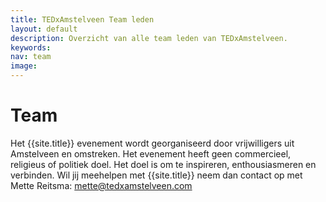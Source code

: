 ```yaml
---
title: TEDxAmstelveen Team leden
layout: default
description: Overzicht van alle team leden van TEDxAmstelveen.
keywords: 
nav: team
image: 
---
```


# Team

Het {{site.title}} evenement wordt georganiseerd door vrijwilligers uit Amstelveen en omstreken. Het evenement heeft geen commercieel, religieus of politiek doel. Het doel is om te inspireren, enthousiasmeren en verbinden. Wil jij meehelpen met {{site.title}} neem dan contact op met Mette Reitsma: [mette@tedxamstelveen.com](mailto:mette@tedxamstelveen.com)
<br>
<br>
<br>
<br>
<br>
<br>
<br>
<br>
<br>
<br>
<br>
<br>
<br>
